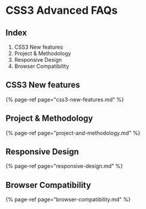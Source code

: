 # CSS3 Advanced FAQs

## Index

1. CSS3 New features
2. Project & Methodology
3. Responsive Design
4. Browser Compatibility

## CSS3 New features

{% page-ref page="css3-new-features.md" %}

## Project & Methodology

{% page-ref page="project-and-methodology.md" %}

## Responsive Design

{% page-ref page="responsive-design.md" %}

## Browser Compatibility

{% page-ref page="browser-compatibility.md" %}

